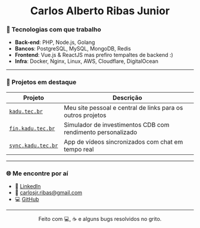 <h1 align="center">Carlos Alberto Ribas Junior</h1>

### 🧰 Tecnologias com que trabalho
- **Back-end**: PHP, Node.js, Golang  
- **Bancos**: PostgreSQL, MySQL, MongoDB, Redis  
- **Frontend**: Vue.js & ReactJS mas prefiro tempaltes de backend :)
- **Infra**: Docker, Nginx, Linux, AWS, Cloudflare, DigitalOcean
---

### 🚀 Projetos em destaque

| Projeto | Descrição |
|--------|----------|
| [`kadu.tec.br`](https://kadu.tec.br) | Meu site pessoal e central de links para os outros projetos |
| [`fin.kadu.tec.br`](https://fin.kadu.tec.br) | Simulador de investimentos CDB com rendimento personalizado |
| [`sync.kadu.tec.br`](https://sync.kadu.tec.br) | App de vídeos sincronizados com chat em tempo real |

---

### 🌐 Me encontre por aí

- 💼 [LinkedIn](https://linkedin.com/in/carlosjrribas98)  
- 💬 carlosjr.ribas@gmail.com  
- 💻 [GitHub](https://github.com/KaduHod)
  
---

<p align="center">
  Feito com 💻, ☕ e alguns bugs resolvidos no grito.
</p>
